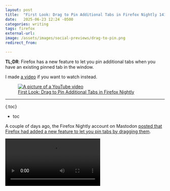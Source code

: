 ```yaml
---
layout: post
title:  "First Look: Drag to Pin Additional Tabs in Firefox Nightly 141"
date:   2025-06-23 12:24 -0500
categories: writing
tags: firefox
external-url: 
image: /assets/images/social-previews/drag-to-pin.png
redirect_from: 

---
```


**TL;DR**: Firefox has a new feature to let you pin additional tabs when you have an existing pinned tab in the window.

I made <a href="https://www.youtube.com/watch?v=Az6godiB0TE">a video</a> if you want to watch instead.

<p>
<figure>
	<a href="https://www.youtube.com/watch?v=Az6godiB0TE">
	<picture>
	  <source type="image/png" srcset="{{site.url}}/assets/images/thumbnails/drag-pin-yt.png,
	  								   {{site.url}}/assets/images/thumbnails/drag-pin-yt-2x.png 2x">
	  <img src="{{site.url}}/assets/images/thumbnails/drag-pin-yt.png" srcset="{{site.url}}/assets/images/thumbnails/drag-pin-yt-2x.png 2x" alt="A picture of a YouTube video"/>
	  <figcaption>First Look: Drag to Pin Additional Tabs in Firefox Nightly</figcaption>
	</picture>
	</a>
</figure>
</p>

---

{:toc}
* toc

A couple of days ago, the Firefox Nightly account on Mastodon [posted that Firefox had added a new feature to let you pin tabs by dragging them](https://mastodon.social/@firefoxnightly/114692384402255950).

<video controls>

  <source src="{{site.url}}/assets/videos/firefox-tab-pinning/1944907-firefox-mastodon.mp4" type="video/mp4" />

  Download the
  <a href="{{site.url}}/assets/videos/firefox-tab-pinning/1944907-firefox-mastodon.mp4">MP4</a>
  video.
</video>

Paul Wright also [posted about it on the Mozilla Discourse](https://discourse.mozilla.org/t/foxfooding-drag-a-tab-to-pin-a-tab/144213), inviting people to check it out.

Based on Paul's encouragement, I decided to take a closer look at the new feature.

## Introduction

At first, I thought I would be able to pin a tab by just dragging and dropping.

Once I looked at the [bug](https://bugzilla.mozilla.org/show_bug.cgi?id=1944907), it became clear that you had to have a pinned tab before you could pin _more_ tabs via drag and drop. 

That seems like an obvious feature that will get requested soon.

## Testing

In my testing, I noticed some papercuts that could be improved. 

When dragging a tab into or or out of the tab strip, the drag happens without any affordances. While the tab is animated as you drag, the tab doesn't transform to look like a pinned tab as you drag it into the drop zone. In fact, there is no indication that _anything_ is going to happen once you drop into the strip.

The area where you are dragging the tab to doesn't shift to make room for the tab you are dragging in. You can even drag a tab directly on top of the pinned tabs and the pinned tabs won't dodge to make room for your new pin.

<p>
<figure>
<video controls>
  <source src="{{site.url}}/assets/videos/firefox-tab-pinning/horizontal-pin.webm" type="video/webm" />

  <source src="{{site.url}}/assets/videos/firefox-tab-pinning/horizontal-pin.mp4" type="video/mp4" />

  Download the
  <a href="{{site.url}}/assets/videos/firefox-tab-pinning/horizontal-pin.webm">WEBM</a>
  or
  <a href="{{site.url}}/assets/videos/firefox-tab-pinning/horizontal-pin.mp4">MP4</a>
  video.
</video>
  <figcaption>Pinning a tab with horizontal tabs</figcaption>
</figure>
</p>

<p>
<figure>
<video controls>
  <source src="{{site.url}}/assets/videos/firefox-tab-pinning/vertical-pin.webm" type="video/webm" />

  <source src="{{site.url}}/assets/videos/firefox-tab-pinning/vertical-pin.mp4" type="video/mp4" />

  Download the
  <a href="{{site.url}}/assets/videos/firefox-tab-pinning/vertical-pin.webm">WEBM</a>
  or
  <a href="{{site.url}}/assets/videos/firefox-tab-pinning/vertical-pin.mp4">MP4</a>
  video.
</video>
  <figcaption>Pinning a tab with vertical tabs</figcaption>
</figure>
</p>

The same goes for the other way around. 

The placement of pinned tabs are also not coherent with the position of where you drop.

No matter where you position the tab as you are dragging to pin it, the tab will be placed as the last pinned tab (I am using a left to right language in my testing) -- even if you put it in between two pinned tabs, or at the leftmost position.

When dragging to unpin a tab, the newly unpinned tab will always be the leftmost tab in the window - no matter where you dragged it to.

When in the vertical tab layout, dragging to pin tabs will always create them as the last pinned tab, and unpinning them will always put them as the topmost (or first) tab in the window.

<p>
<figure>
<video controls>
  <source src="{{site.url}}/assets/videos/firefox-tab-pinning/horizontal-unpin.webm" type="video/webm" />

  <source src="{{site.url}}/assets/videos/firefox-tab-pinning/horizontal-unpin.mp4" type="video/mp4" />

  Download the
  <a href="{{site.url}}/assets/videos/firefox-tab-pinning/horizontal-unpin.webm">WEBM</a>
  or
  <a href="{{site.url}}/assets/videos/firefox-tab-pinning/horizontal-unpin.mp4">MP4</a>
  video.
</video>
  <figcaption>Un-pinning a tab with horizontal tabs</figcaption>
</figure>
</p>

<p>
<figure>
<video controls>
  <source src="{{site.url}}/assets/videos/firefox-tab-pinning/vertical-unpin.webm" type="video/webm" />

  <source src="{{site.url}}/assets/videos/firefox-tab-pinning/vertical-unpin.mp4" type="video/mp4" />

  Download the
  <a href="{{site.url}}/assets/videos/firefox-tab-pinning/vertical-unpin.webm">WEBM</a>
  or
  <a href="{{site.url}}/assets/videos/firefox-tab-pinning/vertical-unpin.mp4">MP4</a>
  video.
</video>
  <figcaption>Un-pinning a tab with vertical tabs</figcaption>
</figure>
</p>

The lack of affordance makes it look pretty much the same as tearing a tab out of a window. If you try pinning a tab on release Firefox (via drag and drop), you might actually end up tearing your dragged tab out of the window. 

Firefox Nightly doesn't indicate in any way that that won't happen.

<p>
<figure>
<video controls width="1200">
  <source src="{{site.url}}/assets/videos/firefox-tab-pinning/tab-tear.webm" type="video/webm" />

  <source src="{{site.url}}/assets/videos/firefox-tab-pinning/tab-tear.mp4" type="video/mp4" />

  Download the
  <a href="{{site.url}}/assets/videos/firefox-tab-pinning/tab-tear.webm">WEBM</a>
  or
  <a href="{{site.url}}/assets/videos/firefox-tab-pinning/tab-tear.mp4">MP4</a>
  video.
</video>
  <figcaption>Tearing a tab from a window looks the same as pinning a tab</figcaption>
</figure>
</p>

When you drag a tab from one window to another in the horizontal tab layout, a symbol appears to show you where the tab will get dropped. You don't get that kind of affordance when dragging tabs into the pinned tabs area, or out of it.

<p>
<figure>
<video controls width="1200">
  <source src="{{site.url}}/assets/videos/firefox-tab-pinning/tab-to-window.webm" type="video/webm" />

  <source src="{{site.url}}/assets/videos/firefox-tab-pinning/tab-to-window.mp4" type="video/mp4" />

  Download the
  <a href="{{site.url}}/assets/videos/firefox-tab-pinning/tab-to-window.webm">WEBM</a>
  or
  <a href="{{site.url}}/assets/videos/firefox-tab-pinning/tab-to-window.mp4">MP4</a>
  video.
</video>
  <figcaption>In horizontal tab mode, Firefox shows an affordance where a dragged tab will appear when moving to a window</figcaption>
</figure>
</p>

## Takeaways

I think that this feature could definitely be improved in the future to allow people to pin tabs even when there isn't an existing pinned tab - but upon first look, this is an improvement and it is nice to see.

Beyond that, the addition of more affordances would make it more obvious what happens after a drag, and it would make the feature more usable overall.

---

{% include donate-social.html %} You can [message me](https://mastodon.social/@yoasif) or follow [this blog](https://mastodon.social/@quippdblog) on Mastodon.
